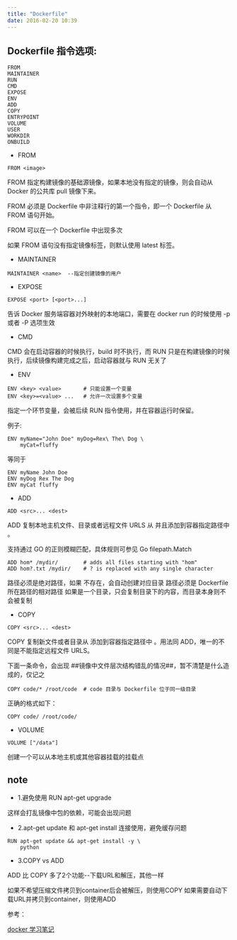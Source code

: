 ```yaml
---
title: "Dockerfile"
date: 2016-02-20 10:39
---
```


## Dockerfile 指令选项:

```
FROM
MAINTAINER
RUN
CMD
EXPOSE
ENV
ADD
COPY
ENTRYPOINT
VOLUME
USER
WORKDIR
ONBUILD
```

* FROM 

```
FROM <image>
```

FROM 指定构建镜像的基础源镜像，如果本地没有指定的镜像，则会自动从 Docker 的公共库 pull 镜像下来。

FROM 必须是 Dockerfile 中非注释行的第一个指令，即一个 Dockerfile 从 FROM 语句开始。

FROM 可以在一个 Dockerfile 中出现多次

如果 FROM 语句没有指定镜像标签，则默认使用 latest 标签。

* MAINTAINER 

```
MAINTAINER <name>  --指定创建镜像的用户
```

* EXPOSE

```
EXPOSE <port> [<port>...]
```

告诉 Docker 服务端容器对外映射的本地端口，需要在 docker run 的时候使用 -p 或者 -P 选项生效

* CMD

CMD 会在启动容器的时候执行，build 时不执行，而 RUN 只是在构建镜像的时候执行，后续镜像构建完成之后，启动容器就与 RUN 无关了

* ENV

```
ENV <key> <value>       # 只能设置一个变量
ENV <key>=<value> ...   # 允许一次设置多个变量
```

指定一个环节变量，会被后续 RUN 指令使用，并在容器运行时保留。

例子:
```
ENV myName="John Doe" myDog=Rex\ The\ Dog \
    myCat=fluffy
```

等同于

```
ENV myName John Doe
ENV myDog Rex The Dog
ENV myCat fluffy
```

* ADD

```
ADD <src>... <dest>
```

ADD 复制本地主机文件、目录或者远程文件 URLS 从 <src> 并且添加到容器指定路径中 <dest>。

<src> 支持通过 GO 的正则模糊匹配，具体规则可参见 Go filepath.Match

```
ADD hom* /mydir/        # adds all files starting with "hom"
ADD hom?.txt /mydir/    # ? is replaced with any single character
```

<dest> 路径必须是绝对路径，如果 <dest> 不存在，会自动创建对应目录
<src> 路径必须是 Dockerfile 所在路径的相对路径
<src> 如果是一个目录，只会复制目录下的内容，而目录本身则不会被复制

* COPY

```
COPY <src>... <dest>
```

COPY 复制新文件或者目录从 <src> 添加到容器指定路径中 <dest>。用法同 ADD，唯一的不同是不能指定远程文件 URLS。

下面一条命令，会出现 ##镜像中文件层次结构错乱的情况##，暂不清楚是什么造成的，仅记之

```
COPY code/* /root/code  # code 目录与 Dockerfile 位于同一级目录
```

正确的格式如下：

```
COPY code/ /root/code/  
```

* VOLUME

```
VOLUME ["/data"]
```

创建一个可以从本地主机或其他容器挂载的挂载点

## note

* 1.避免使用 RUN apt-get upgrade

这样会打乱镜像中包的依赖，可能会出现问题
 
* 2.apt-get update 和 apt-get install 连接使用，避免缓存问题

```
RUN apt-get update && apt-get install -y \
    python   
```

* 3.COPY vs ADD

ADD 比 COPY 多了2个功能--下载URL和解压，其他一样

如果不希望压缩文件拷贝到container后会被解压，则使用COPY
如果需要自动下载URL并拷贝到container，则使用ADD

参考：

[docker 学习笔记][1]

[1]: http://blog.opskumu.com/docker.html
